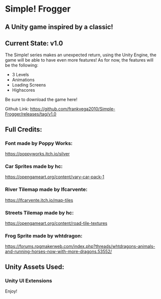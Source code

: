 # Simple! Frogger
## A Unity game inspired by a classic!
## Current State: v1.0

The Simple! series makes an unexpected return, using the Unity Engine, the game will be able to have even more features!
As for now, the features will be the following:

- 3 Levels
- Animations
- Loading Screens
- Highscores

Be sure to download the game here!

Github Link: https://github.com/frankvega2010/Simple-Frogger/releases/tag/v1.0


## Full Credits:

### Font made by Poppy Works:

https://poppyworks.itch.io/silver

### Car Sprites made by hc:

https://opengameart.org/content/vary-car-pack-1

### River Tilemap made by lfcarvente:

https://lfcarvente.itch.io/map-tiles

### Streets Tilemap made by hc:

https://opengameart.org/content/road-tile-textures

### Frog Sprite made by whtdragon:

https://forums.rpgmakerweb.com/index.php?threads/whtdragons-animals-and-running-horses-now-with-more-dragons.53552/

## Unity Assets Used:

### Unity UI Extensions


Enjoy!
